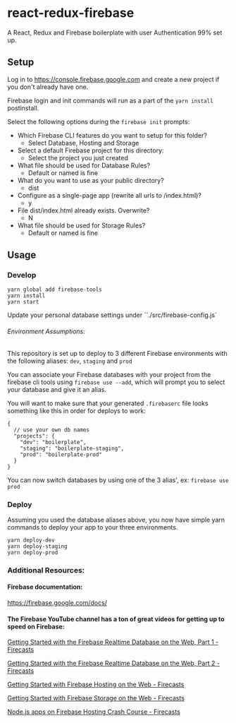 # react-redux-firebase
A React, Redux and Firebase boilerplate with user Authentication 99% set up.

## Setup
Log in to <https://console.firebase.google.com> and create a new project if you don't already have one.

Firebase login and init commands will run as a part of the `yarn install` postinstall.

Select the following options during the `firebase init` prompts:
* Which Firebase CLI features do you want to setup for this folder?
	* Select Database, Hosting and Storage
* Select a default Firebase project for this directory:
	* Select the project you just created
* What file should be used for Database Rules?
	* Default or named is fine
* What do you want to use as your public directory?
	* dist
* Configure as a single-page app (rewrite all urls to /index.html)?
	* y
* File dist/index.html already exists. Overwrite?
	* N
* What file should be used for Storage Rules?
	* Default or named is fine

## Usage
### Develop
````
yarn global add firebase-tools
yarn install
yarn start
````
Update your personal database settings under ``./src/firebase-config.js`

###### Environment Assumptions:
This repository is set up to deploy to 3 different Firebase environments with the following aliases: `dev`, `staging` and `prod`

You can associate your Firebase databases with your project from the firebase cli tools using `firebase use --add`, which will prompt you to select your database and give it an alias.

You will want to make sure that your generated `.firebaserc` file looks something like this in order for deploys to work:

````
{
  // use your own db names
  "projects": {
	"dev": "boilerplate",
	"staging": "boilerplate-staging",
	"prod": "boilerplate-prod"
  }
}
````

You can now switch databases by using one of the 3 alias', ex: `firebase use prod`

### Deploy
Assuming you used the database aliases above, you now have simple yarn commands to deploy your app to your three environments.

````
yarn deploy-dev
yarn deploy-staging
yarn deploy-prod
````

### Additional Resources:
#### Firebase documentation:
<https://firebase.google.com/docs/>

#### The Firebase YouTube channel has a ton of great videos for getting up to speed on Firebase:

[Getting Started with the Firebase Realtime Database on the Web, Part 1 - Firecasts](https://www.youtube.com/watch?v=noB98K6A0TY)

[Getting Started with the Firebase Realtime Database on the Web, Part 2 - Firecasts](https://www.youtube.com/watch?v=dBscwaqNPuk)

[Getting Started with Firebase Hosting on the Web - Firecasts](https://www.youtube.com/watch?v=meofoNuK3vo)

[Getting Started with Firebase Storage on the Web - Firecasts](https://www.youtube.com/watch?v=SpxHVrpfGgU)

[Node.js apps on Firebase Hosting Crash Course - Firecasts](https://www.youtube.com/watch?v=LOeioOKUKI8)
